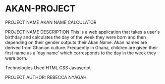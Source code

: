 ﻿# AKAN-PROJECT
PROJECT NAME AKAN NAME CALCULATOR

PROJECT NAME DESCRIPTION This is a web application that takes a user's birthday and calculates the day of the week they were born and then depending on their gender outputs their Akan Name. Akan names are derived from Ghanian culture. Frequently in Ghana, children are given their first name as a 'day name' which corresponds to the day in the week they were born.

Technologies Used 
HTML CSS Javascript

PROJECT AUTHOR: REBECCA NYAGAH.
